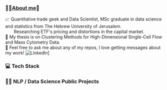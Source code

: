 ### 💫✨<u>**About me**</u>👋 

  📈 Quantitative trade geek and Data Scientist, MSc graduate in data science and statistics from The Hebrew University of Jerusalem.<br /> 
      $~~~~~~$ Researching ETF's pricing and distortions in the capital market.<br />
    🔭 My thesis is on Clustering Methods for High-Dimensional Single-Cell Flow and Mass Cytometry Data.<br />
    💬 Feel free to ask me about any of my repos, I love getting messages about my work! ![LinkedIn](https://www.linkedin.com/in/amit-yaron-7934641b5/)]
### 💻 **Tech Stack**


### 👩‍💻 NLP / Data Science Public Projects






<!--
**Amityaron/Amityaron** is a ✨ _special_ ✨ repository because its `README.md` (this file) appears on your GitHub profile.

Here are some ideas to get you started:

- 🔭 I’m currently working on ...
- 🌱 I’m currently learning ...
- 👯 I’m looking to collaborate on ...
- 🤔 I’m looking for help with ...
- 💬 Ask me about ...
- 📫 How to reach me: ...
- 😄 Pronouns: ...
- ⚡ Fun fact: ...
--


>
